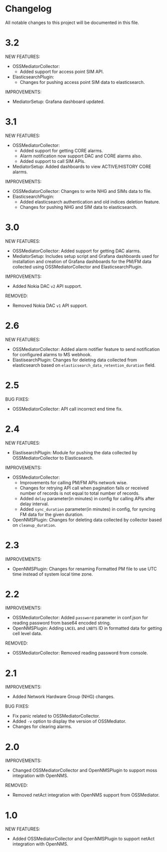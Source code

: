 # Changelog
All notable changes to this project will be documented in this file.

# 3.2

NEW FEATURES:

* OSSMediatorCollector:
  * Added support for access point SIM API.
* ElasticsearchPlugin:
  * Changes for pushing access point SIM data to elasticsearch.

IMPROVEMENTS:

* MediatorSetup: Grafana dashboard updated.

# 3.1

NEW FEATURES:

* OSSMediatorCollector: 
    * Added support for getting CORE alarms.
    * Alarm notification now support DAC and CORE alarms also.
    * Added support to call SIM APIs.
* MediatorSetup: Added dashboards to view ACTIVE/HISTORY CORE alarms.

IMPROVEMENTS:

* OSSMediatorCollector: Changes to write NHG and SIMs data to file.
* ElasticsearchPlugin:
    * Added elasticsearch authentication and old indices deletion feature.
    * Changes for pushing NHG and SIM data to elasticsearch.

# 3.0

NEW FEATURES:

* OSSMediatorCollector: Added support for getting DAC alarms.
* MediatorSetup: Includes setup script and Grafana dashboards used for installation and creation of Grafana dashboards for the PM/FM data collected using OSSMediatorCollector and ElasticsearchPlugin.

IMPROVEMENTS:

* Added Nokia DAC `v2` API support.

REMOVED:

* Removed Nokia DAC `v1` API support.

# 2.6

NEW FEATURES:

* OSSMediatorCollector: Added alarm notifier feature to send notification for configured alarms to MS webhook.
* ElastisearchPlugin: Changes for deleting data collected from elasticsearch based on `elasticsearch_data_retention_duration` field.

# 2.5

BUG FIXES:

* OSSMediatorCollector: API call incorrect end time fix.

# 2.4

NEW FEATURES:

* ElastisearchPlugin: Module for pushing the data collected by OSSMediatorCollector to Elasticsearch.

IMPROVEMENTS:

* OSSMediatorCollector:  
    * Improvements for calling PM/FM APIs network wise.
    * Changes for retrying API call when pagination fails or received number of records is not equal to total number of records.  
    * Added `delay` parameter(in minutes) in config for calling APIs after delay interval.
    * Added `sync_duration` parameter(in minutes) in config, for syncing FM data for the given duration.    
* OpenNMSPlugin: Changes for deleting data collected by collector based on `cleanup_duration`.

# 2.3

IMPROVEMENTS:

* OpenNMSPlugin: Changes for renaming Formatted PM file to use UTC time instead of system local time zone.

# 2.2

IMPROVEMENTS:

* OSSMediatorCollector: Added `password` parameter in conf.json for reading password from base64 encoded string.
* OpenNMSPlugin: Adding `LNCEL` and `LNBTS` ID in formatted data for getting cell level data.

REMOVED:

* OSSMediatorCollector: Removed reading password from console.

# 2.1

IMPROVEMENTS:

* Added Network Hardware Group (NHG) changes.

BUG FIXES:

* Fix panic related to OSSMediatorCollector.
* Added `-v` option to display the version of OSSMediator.
* Changes for clearing alarms.

# 2.0

IMPROVEMENTS:

* Changed OSSMediatorCollector and OpenNMSPlugin to support moss integration with OpenNMS.

REMOVED:

* Removed netAct integration with OpenNMS support from OSSMediator.


# 1.0

NEW FEATURES:

* Added OSSMediatorCollector and OpenNMSPlugin to support netAct integration with OpenNMS.
